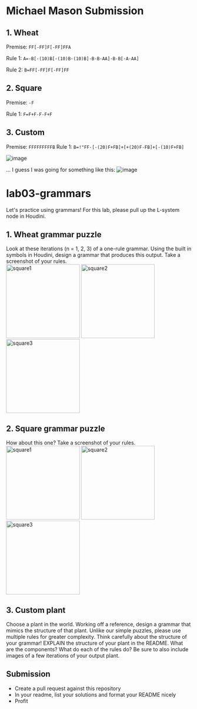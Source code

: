 # Michael Mason Submission

## 1. Wheat

Premise: `FF[-FF]F[-FF]FFA`

Rule 1: `A=-B[-(10)B[-(10)B-(10)B]-B-B-AA]-B-B[-A-AA]`

Rule 2: `B=FF[-FF]F[-FF]FF`

## 2. Square

Premise: `-F`

Rule 1: `F=F+F-F-F+F`

## 3. Custom

Premise: `FFFFFFFFFB`
Rule 1: `B=!"FF-[-(20)F+FB]+[+(20)F-FB]+[-(10)F+FB]`

![image](https://github.com/user-attachments/assets/141a4c44-8fc0-4602-8314-84c25bdcbeb1)

... I guess I was going for something like this:
![image](https://github.com/user-attachments/assets/69b1bdef-8f23-4568-8a58-54a5bdb2776f)

# lab03-grammars
Let's practice using grammars! For this lab, please pull up the L-system node in Houdini.

## 1. Wheat grammar puzzle
Look at these iterations (n = 1, 2, 3) of a one-rule grammar. Using the built in symbols in Houdini, design a grammar that produces this output. Take a screenshot of your rules.\
<img width="200" alt="square1" src="https://user-images.githubusercontent.com/1758825/193949661-a3a0e1f7-7d68-4b9e-8384-d9991e1e9fd2.png">
<img width="200" alt="square2" src="https://user-images.githubusercontent.com/1758825/193949853-cf2306b3-3537-4c24-91b5-0a3083bc87c0.png">
<img width="200" alt="square3" src="https://user-images.githubusercontent.com/1758825/193949859-5e432b4b-f18d-48b5-a9e9-8d7dba255955.png">

## 2. Square grammar puzzle
How about this one? Take a screenshot of your rules.\
<img width="200" alt="square1" src="https://user-images.githubusercontent.com/1758825/193949895-87cdfb43-da7c-4867-ab1b-107e1ba9d2a7.png">
<img width="200" alt="square2" src="https://user-images.githubusercontent.com/1758825/193949904-a9cdfe0f-319e-4ca8-9935-dd338217a7cf.png">
<img width="200" alt="square3" src="https://user-images.githubusercontent.com/1758825/193949910-928e5993-ce26-4681-80f8-ffeb54be4dcf.png">

## 3. Custom plant
Choose a plant in the world. Working off a reference, design a grammar that mimics the structure of that plant. Unlike our simple puzzles, please use multiple rules for greater complexity. Think carefully about the structure of your grammar! EXPLAIN the structure of your plant in the README. What are the components? What do each of the rules do? Be sure to also include images of a few iterations of your output plant. 

## Submission
- Create a pull request against this repository
- In your readme, list your solutions and format your README nicely
- Profit
